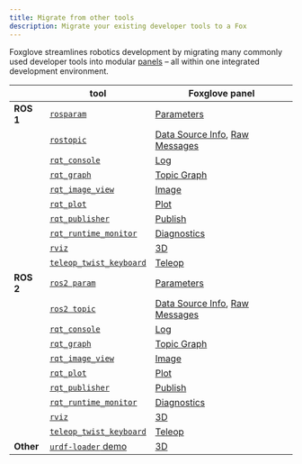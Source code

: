 ```yaml
---
title: Migrate from other tools
description: Migrate your existing developer tools to a Fox
---
```


Foxglove streamlines robotics development by migrating many commonly used developer tools into modular [panels](/docs/visualizing/panels/introduction) – all within one integrated development environment.

|           | tool                                                                                                               | Foxglove panel                                                                                             |
| --------- | ------------------------------------------------------------------------------------------------------------------ | ---------------------------------------------------------------------------------------------------------- |
| **ROS 1** | [`rosparam`](http://wiki.ros.org/rosparam)                                                                         | [Parameters](/docs/visualization/panels/parameters)                                                               |
|           | [`rostopic`](http://wiki.ros.org/rostopic)                                                                         | [Data Source Info](/docs/visualization/panels/data-source-info), [Raw Messages](/docs/visualization/panels/raw-messages) |
|           | [`rqt_console`](https://wiki.ros.org/rqt_console)                                                                  | [Log](/docs/visualization/panels/log)                                                                             |
|           | [`rqt_graph`](https://wiki.ros.org/rqt_graph)                                                                      | [Topic Graph](/docs/visualization/panels/topic-graph)                                                             |
|           | [`rqt_image_view`](https://wiki.ros.org/rqt_image_view)                                                            | [Image](/docs/visualization/panels/image)                                                                         |
|           | [`rqt_plot`](https://wiki.ros.org/rqt_plot)                                                                        | [Plot](/docs/visualization/panels/plot)                                                                           |
|           | [`rqt_publisher`](http://wiki.ros.org/rqt_publisher)                                                               | [Publish](/docs/visualization/panels/publish)                                                                     |
|           | [`rqt_runtime_monitor`](http://wiki.ros.org/rqt_runtime_monitor)                                                   | [Diagnostics](/docs/visualization/panels/diagnostics)                                                             |
|           | [`rviz`](http://wiki.ros.org/rviz)                                                                                 | [3D](/docs/visualization/panels/3d)                                                                               |
|           | [`teleop_twist_keyboard`](http://wiki.ros.org/teleop_twist_keyboard)                                               | [Teleop](/docs/visualization/panels/teleop)                                                                       |
| **ROS 2** | [`ros2 param`](https://docs.ros.org/en/galactic/How-To-Guides/Using-ros2-param.html)                               | [Parameters](/docs/visualization/panels/parameters)                                                               |
|           | [`ros2 topic`](https://docs.ros.org/en/galactic/Tutorials/Topics/Understanding-ROS2-Topics.html#ros2-topic-list)   | [Data Source Info](/docs/visualization/panels/data-source-info), [Raw Messages](/docs/visualization/panels/raw-messages) |
|           | [`rqt_console`](https://docs.ros.org/en/galactic/Tutorials/Rqt-Console/Using-Rqt-Console.html)                     | [Log](/docs/visualization/panels/log)                                                                             |
|           | [`rqt_graph`](https://docs.ros.org/en/galactic/Tutorials/Topics/Understanding-ROS2-Topics.html?#rqt-graph)         | [Topic Graph](/docs/visualization/panels/topic-graph)                                                             |
|           | [`rqt_image_view`](https://index.ros.org/p/rqt_image_view/github-ros-visualization-rqt_image_view)                 | [Image](/docs/visualization/panels/image)                                                                         |
|           | [`rqt_plot`](https://index.ros.org/p/rqt_plot/)                                                                    | [Plot](/docs/visualization/panels/plot)                                                                           |
|           | [`rqt_publisher`](https://index.ros.org/p/rqt_publisher/)                                                          | [Publish](/docs/visualization/panels/publish)                                                                     |
|           | [`rqt_runtime_monitor`](https://index.ros.org/p/rqt_runtime_monitor/github-ros-visualization-rqt_runtime_monitor/) | [Diagnostics](/docs/visualization/panels/diagnostics)                                                             |
|           | [`rviz`](https://github.com/ros2/rviz)                                                                             | [3D](/docs/visualization/panels/3d)                                                                               |
|           | [`teleop_twist_keyboard`](https://github.com/ros2/teleop_twist_keyboard)                                           | [Teleop](/docs/visualization/panels/teleop)                                                                       |
| **Other** | [`urdf-loader` demo](https://gkjohnson.github.io/urdf-loaders/javascript/example/bundle/)                          | [3D](/docs/visualization/panels/3d#add-urdf)                                                                      |
